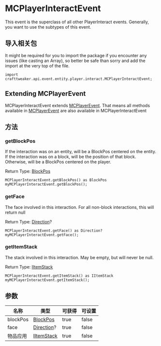 # MCPlayerInteractEvent

This event is the superclass of all other PlayerInteract events. Generally, you want to use the subtypes of this event.

## 导入相关包

It might be required for you to import the package if you encounter any issues (like casting an Array), so better be safe than sorry and add the import at the very top of the file.
```zenscript
import crafttweaker.api.event.entity.player.interact.MCPlayerInteractEvent;
```


## Extending MCPlayerEvent

MCPlayerInteractEvent extends [MCPlayerEvent](/vanilla/api/event/entity/player/MCPlayerEvent). That means all methods available in [MCPlayerEvent](/vanilla/api/event/entity/player/MCPlayerEvent) are also available in MCPlayerInteractEvent

## 方法

### getBlockPos

If the interaction was on an entity, will be a BlockPos centered on the entity. If the interaction was on a block, will be the position of that block. Otherwise, will be a BlockPos centered on the player.

Return Type: [BlockPos](/vanilla/api/util/BlockPos)

```zenscript
MCPlayerInteractEvent.getBlockPos() as BlockPos
myMCPlayerInteractEvent.getBlockPos();
```

### getFace

The face involved in this interaction. For all non-block interactions, this will return null

Return Type: [Direction](/vanilla/api/util/Direction)?

```zenscript
MCPlayerInteractEvent.getFace() as Direction?
myMCPlayerInteractEvent.getFace();
```

### getItemStack

The stack involved in this interaction. May be empty, but will never be null.

Return Type: [IItemStack](/vanilla/api/items/IItemStack)

```zenscript
MCPlayerInteractEvent.getItemStack() as IItemStack
myMCPlayerInteractEvent.getItemStack();
```


## 参数

| 名称       | 类型                                          | 可获得  | 可设置   |
| -------- | ------------------------------------------- | ---- | ----- |
| blockPos | [BlockPos](/vanilla/api/util/BlockPos)      | true | false |
| face     | [Direction](/vanilla/api/util/Direction)?   | true | false |
| 物品应用     | [IItemStack](/vanilla/api/items/IItemStack) | true | false |

